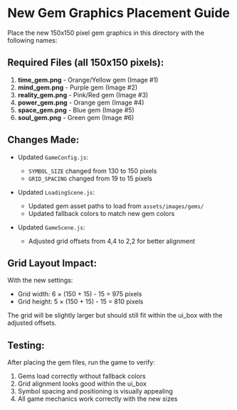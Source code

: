 # New Gem Graphics Placement Guide

Place the new 150x150 pixel gem graphics in this directory with the following names:

## Required Files (all 150x150 pixels):

1. **time_gem.png** - Orange/Yellow gem (Image #1)
2. **mind_gem.png** - Purple gem (Image #2) 
3. **reality_gem.png** - Pink/Red gem (Image #3)
4. **power_gem.png** - Orange gem (Image #4)
5. **space_gem.png** - Blue gem (Image #5)
6. **soul_gem.png** - Green gem (Image #6)

## Changes Made:

- Updated `GameConfig.js`: 
  - `SYMBOL_SIZE` changed from 130 to 150 pixels
  - `GRID_SPACING` changed from 19 to 15 pixels

- Updated `LoadingScene.js`:
  - Updated gem asset paths to load from `assets/images/gems/`
  - Updated fallback colors to match new gem colors

- Updated `GameScene.js`:
  - Adjusted grid offsets from 4,4 to 2,2 for better alignment

## Grid Layout Impact:

With the new settings:
- Grid width: 6 × (150 + 15) - 15 = 975 pixels
- Grid height: 5 × (150 + 15) - 15 = 810 pixels

The grid will be slightly larger but should still fit within the ui_box with the adjusted offsets.

## Testing:

After placing the gem files, run the game to verify:
1. Gems load correctly without fallback colors
2. Grid alignment looks good within the ui_box
3. Symbol spacing and positioning is visually appealing
4. All game mechanics work correctly with the new sizes